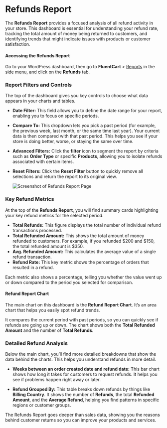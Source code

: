 # Refunds Report

The **Refunds Report** provides a focused analysis of all refund activity in your store. This dashboard is essential for understanding your refund rate, tracking the total amount of money being returned to customers, and identifying trends that might indicate issues with products or customer satisfaction.

#### Accessing the Refunds Report

Go to your WordPress dashboard, then go to **FluentCart** > [Reports](/guide/reporting-analytics/reports-dashboard-overview.md) in the side menu, and click on the **Refunds** tab.

### Report Filters and Controls

The top of the dashboard gives you key controls to choose what data appears in your charts and tables.

* **Date Filter:** This field allows you to define the date range for your report, enabling you to focus on specific periods.
* **Compare To:** This dropdown lets you pick a past period (for example, the previous week, last month, or the same time last year). Your current data is then compared with that past period. This helps you see if your store is doing better, worse, or staying the same over time.
* **Advanced Filters:** Click the **filter** icon to segment the report by criteria such as **Order Type** or specific **Products**, allowing you to isolate refunds associated with certain items.
* **Reset Filters:** Click the **Reset Filter** button to quickly remove all selections and return the report to its original view.

   ![Screenshot of Refunds Report Page](/images/reporting-analytics/refunds/refunds-report.webp)

### Key Refund Metrics

At the top of the **Refunds Report**, you will find summary cards highlighting your key refund metrics for the selected period.

* **Total Refunds:** This figure displays the total number of individual refund transactions processed.
* **Total Refunded Amount:** This shows the total amount of money refunded to customers. For example, if you refunded $200 and $150, the total refunded amount is $350.
* **Avg. Refunded Amount:** This calculates the average value of a single refund transaction.
* **Refund Rate:** This key metric shows the percentage of orders that resulted in a refund.

Each metric also shows a percentage, telling you whether the value went up or down compared to the period you selected for comparison.

#### Refund Report Chart

The main chart on this dashboard is the **Refund Report Chart**. It’s an area chart that helps you easily spot refund trends.

It compares the current period with past periods, so you can quickly see if refunds are going up or down. The chart shows both the **Total Refunded Amount** and the number of **Total Refunds**.

### Detailed Refund Analysis

Below the main chart, you’ll find more detailed breakdowns that show the data behind the charts. This helps you understand refunds in more detail.

* **Weeks between an order created date and refund date:** This bar chart shows how long it takes for customers to request refunds. It helps you see if problems happen right away or later.

* **Refund Grouped By:** This table breaks down refunds by things like **Billing Country**. It shows the number of **Refunds**, the total **Refunded Amount**, and the **Average Refund**, helping you find patterns in specific regions or customer groups.

The Refunds Report goes deeper than sales data, showing you the reasons behind customer returns so you can improve your products and services.